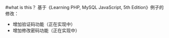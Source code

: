 #what is this？
基于《Learning PHP, MySQL  JavaScript, 5th Edition》例子的修改：
+ 增加验证码功能（正在实现中）
+ 增加修改密码功能（正在实现中）
